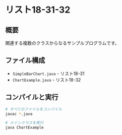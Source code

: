 # リスト18-31-32

## 概要
関連する複数のクラスからなるサンプルプログラムです。

## ファイル構成
- `SimpleBarChart.java` - リスト18-31
- `ChartExample.java` - リスト18-32

## コンパイルと実行
```bash
# すべてのファイルをコンパイル
javac *.java

# メインクラスを実行
java ChartExample
```
